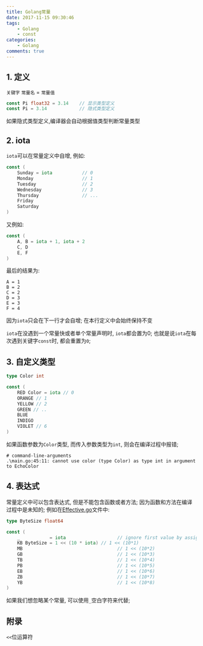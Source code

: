 ```yaml
---
title: Golang常量
date: 2017-11-15 09:30:46
tags:
    - Golang
    - const
categories:
    - Golang
comments: true
---
```


## 1. 定义
`关键字` `常量名` = `常量值`
```go
const Pi float32 = 3.14    // 显示类型定义
const Pi = 3.14            // 隐式类型定义
```
<!-- more -->
如果隐式类型定义,编译器会自动根据值类型判断常量类型

## 2. iota

`iota`可以在常量定义中自增, 例如:
```go
const (
    Sunday = iota           // 0
    Monday                  // 1
    Tuesday                 // 2
    Wednesday               // 3
    Thursday                // ...
    Friday
    Saturday
)
```

又例如:

```go
const (
    A, B = iota + 1, iota + 2
    C, D
    E, F
)
```
最后的结果为:
```
A = 1
B = 2
C = 2
D = 3
E = 3
F = 4
```
因为`iota`只会在下一行才会自增; 在本行定义中会始终保持不变

`iota`在没遇到一个常量快或者单个常量声明时, `iota`都会置为0; 也就是说`iota`在每次遇到关键字`const`时, 都会重置为`0`;

## 3. 自定义类型

```go
type Color int

const (
    RED Color = iota // 0
    ORANGE // 1
    YELLOW // 2
    GREEN // ..
    BLUE
    INDIGO
    VIOLET // 6
)
```

如果函数参数为`Color`类型, 而传入参数类型为`int`, 则会在编译过程中报错;

```
# command-line-arguments
.\main.go:45:11: cannot use color (type Color) as type int in argument to EchoColor
```

## 4. 表达式
常量定义中可以包含表达式, 但是不能包含函数或者方法; 因为函数和方法在编译过程中是未知的; 例如在[Effective.go](https://golang.org/doc/effective_go.html#constants)文件中:
```go
type ByteSize float64

const (
    _           = iota                   // ignore first value by assigning to blank identifier
    KB ByteSize = 1 << (10 * iota) // 1 << (10*1)
    MB                                   // 1 << (10*2)
    GB                                   // 1 << (10*3)
    TB                                   // 1 << (10*4)
    PB                                   // 1 << (10*5)
    EB                                   // 1 << (10*6)
    ZB                                   // 1 << (10*7)
    YB                                   // 1 << (10*8)
)
```

如果我们想忽略某个常量, 可以使用`_`空白字符来代替;

## 附录
`<<`位运算符
